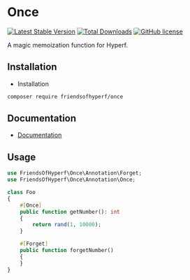 # Once

[![Latest Stable Version](https://poser.pugx.org/friendsofhyperf/once/version.png)](https://packagist.org/packages/friendsofhyperf/once)
[![Total Downloads](https://poser.pugx.org/friendsofhyperf/once/d/total.png)](https://packagist.org/packages/friendsofhyperf/once)
[![GitHub license](https://img.shields.io/github/license/friendsofhyperf/once)](https://github.com/friendsofhyperf/once)

A magic memoization function for Hyperf.

## Installation

- Installation

```bash
composer require friendsofhyperf/once
```

## Documentation

- [Documentation](https://github.com/spatie/once)

## Usage

```php
use FriendsOfHyperf\Once\Annotation\Forget;
use FriendsOfHyperf\Once\Annotation\Once;

class Foo
{
    #[Once]
    public function getNumber(): int
    {
        return rand(1, 10000);
    }

    #[Forget]
    public function forgetNumber()
    {
    }
}
```

